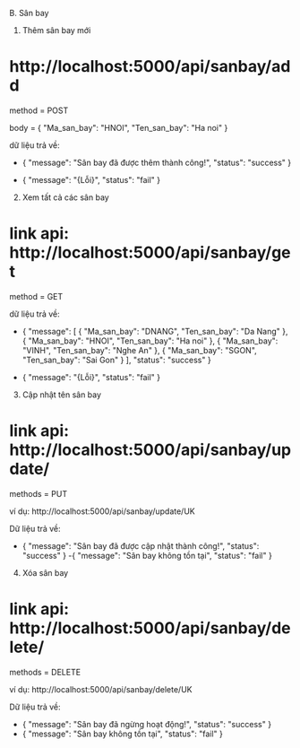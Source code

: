 B. Sân bay


1. Thêm sân bay mới
# http://localhost:5000/api/sanbay/add
method = POST
 
body = {
        "Ma_san_bay": "HNOI",
        "Ten_san_bay": "Ha noi"
    }

dữ liệu trả về:

- {
    "message": "Sân bay đã được thêm thành công!",
    "status": "success"
}


- {
    "message": "{Lỗi}",
    "status": "fail"
}


2. Xem tất cả các sân bay
# link api: http://localhost:5000/api/sanbay/get
method = GET

dữ liệu trả về:

- {
    "message": [
        {
            "Ma_san_bay": "DNANG",
            "Ten_san_bay": "Da Nang"
        },
        {
            "Ma_san_bay": "HNOI",
            "Ten_san_bay": "Ha noi"
        },
        {
            "Ma_san_bay": "VINH",
            "Ten_san_bay": "Nghe An"
        },
        {
            "Ma_san_bay": "SGON",
            "Ten_san_bay": "Sai Gon"
        }
    ],
    "status": "success"
}


- {
    "message": "{Lỗi}",
    "status": "fail"
}


3. Cập nhật tên sân bay
# link api: http://localhost:5000/api/sanbay/update/<id>
methods = PUT

ví dụ: http://localhost:5000/api/sanbay/update/UK

Dữ liệu trả về: 
- {
    "message": "Sân bay đã được cập nhật thành công!",
    "status": "success"
}
-{
    "message": "Sân bay không tồn tại",
    "status": "fail"
}


4. Xóa sân bay
# link api: http://localhost:5000/api/sanbay/delete/<id>
methods = DELETE

ví dụ: http://localhost:5000/api/sanbay/delete/UK

Dữ liệu trả về: 
- {
    "message": "Sân bay đã ngừng hoạt động!",
    "status": "success"
}
- {
    "message": "Sân bay không tồn tại",
    "status": "fail"
}